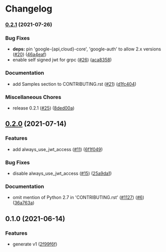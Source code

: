 # Changelog

### [0.2.1](https://www.github.com/googleapis/python-vpc-access/compare/v0.2.0...v0.2.1) (2021-07-26)


### Bug Fixes

* **deps:** pin 'google-{api,cloud}-core', 'google-auth' to allow 2.x versions ([#20](https://www.github.com/googleapis/python-vpc-access/issues/20)) ([46a4eaf](https://www.github.com/googleapis/python-vpc-access/commit/46a4eaf7814d69edb7b5ecb1767805088e3e82f9))
* enable self signed jwt for grpc ([#26](https://www.github.com/googleapis/python-vpc-access/issues/26)) ([aca8358](https://www.github.com/googleapis/python-vpc-access/commit/aca8358bf75e76a49508688507aba3d73ec8d95c))


### Documentation

* add Samples section to CONTRIBUTING.rst ([#21](https://www.github.com/googleapis/python-vpc-access/issues/21)) ([d1fc404](https://www.github.com/googleapis/python-vpc-access/commit/d1fc404fd34d69b70c925bf3af2a022c116a5a11))


### Miscellaneous Chores

* release 0.2.1 ([#25](https://www.github.com/googleapis/python-vpc-access/issues/25)) ([8ded00a](https://www.github.com/googleapis/python-vpc-access/commit/8ded00a39a9f151376e1060b617805222aef78c9))

## [0.2.0](https://www.github.com/googleapis/python-vpc-access/compare/v0.1.0...v0.2.0) (2021-07-14)


### Features

* add always_use_jwt_access ([#11](https://www.github.com/googleapis/python-vpc-access/issues/11)) ([6f1f049](https://www.github.com/googleapis/python-vpc-access/commit/6f1f0499f661625e77c71543f9b70f60b4478338))


### Bug Fixes

* disable always_use_jwt_access ([#15](https://www.github.com/googleapis/python-vpc-access/issues/15)) ([25a9da1](https://www.github.com/googleapis/python-vpc-access/commit/25a9da1e9b7761632befd3b0e7646f7e45f2ebc2))


### Documentation

* omit mention of Python 2.7 in 'CONTRIBUTING.rst' ([#1127](https://www.github.com/googleapis/python-vpc-access/issues/1127)) ([#6](https://www.github.com/googleapis/python-vpc-access/issues/6)) ([36a763a](https://www.github.com/googleapis/python-vpc-access/commit/36a763acbccf7641efc4d57fcb7ebddf3322d66a))

## 0.1.0 (2021-06-14)


### Features

* generate v1 ([2f99f6f](https://www.github.com/googleapis/python-vpc-access/commit/2f99f6f08c23ac14df17deef6c1d131e396a8e2c))
